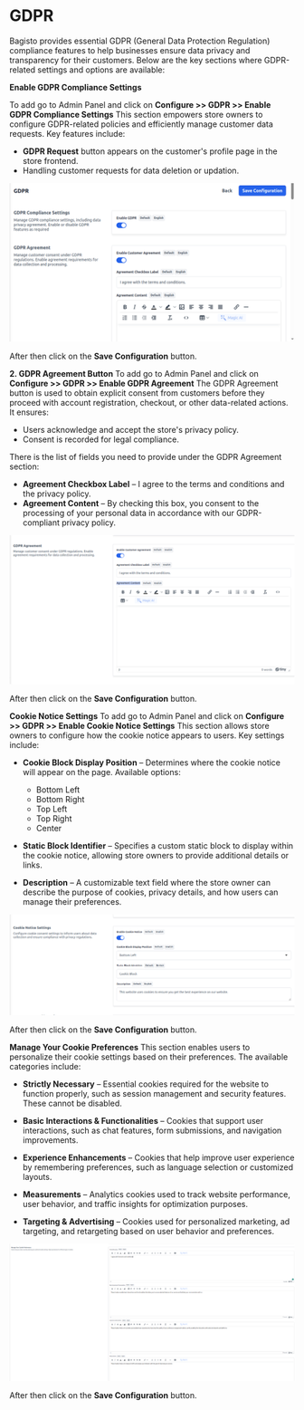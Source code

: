 # GDPR
Bagisto provides essential GDPR (General Data Protection Regulation) compliance features to help businesses ensure data privacy and transparency for their customers. Below are the key sections where GDPR-related settings and options are available:

**Enable GDPR Compliance Settings**

To add go to Admin Panel and click on **Configure >> GDPR >> Enable GDPR Compliance Settings** 
This section empowers store owners to configure GDPR-related policies and efficiently manage customer data requests. Key features include:

- **GDPR Request** button appears on the customer's profile page in the store frontend.
- Handling customer requests for data deletion or updation.

![GDPR](../../assets/2.3.0/images/configure/gdpr-agreement.png)

After then click on the **Save Configuration** button.

**2. GDPR Agreement Button**
To add go to Admin Panel and click on **Configure >> GDPR >> Enable GDPR Agreement** 
The GDPR Agreement button is used to obtain explicit consent from customers before they proceed with account registration, checkout, or other data-related actions. It ensures:
- Users acknowledge and accept the store's privacy policy.
- Consent is recorded for legal compliance.

There is the list of fields you need to provide under the GDPR Agreement section:
- **Agreement Checkbox Label** – I agree to the terms and conditions and the privacy policy.
- **Agreement Content** – By checking this box, you consent to the processing of your personal data in accordance with our GDPR-compliant privacy policy.

![GDPR](../../assets/2.3.0/images/configure/gdpr-agreement2.png)

After then click on the **Save Configuration** button.

**Cookie Notice Settings**
To add go to Admin Panel and click on **Configure >> GDPR >> Enable Cookie Notice Settings** 
This section allows store owners to configure how the cookie notice appears to users. Key settings include:

- **Cookie Block Display Position** – Determines where the cookie notice will appear on the page. Available options:
  - Bottom Left
  - Bottom Right
  - Top Left
  - Top Right
  - Center

- **Static Block Identifier** – Specifies a custom static block to display within the cookie notice, allowing store owners to provide additional details or links.

- **Description** – A customizable text field where the store owner can describe the purpose of cookies, privacy details, and how users can manage their preferences.

![GDPR](../../assets/2.3.0/images/configure/cookies-position.png)

After then click on the **Save Configuration** button.

**Manage Your Cookie Preferences**
This section enables users to personalize their cookie settings based on their preferences. The available categories include:

- **Strictly Necessary** – Essential cookies required for the website to function properly, such as session management and security features. These cannot be disabled.

- **Basic Interactions & Functionalities** – Cookies that support user interactions, such as chat features, form submissions, and navigation improvements.

- **Experience Enhancements** – Cookies that help improve user experience by remembering preferences, such as language selection or customized layouts.

- **Measurements** – Analytics cookies used to track website performance, user behavior, and traffic insights for optimization purposes.

- **Targeting & Advertising** – Cookies used for personalized marketing, ad targeting, and retargeting based on user behavior and preferences.

![GDPR](../../assets/2.3.0/images/configure/cookies-Preferences.png)

After then click on the **Save Configuration** button.